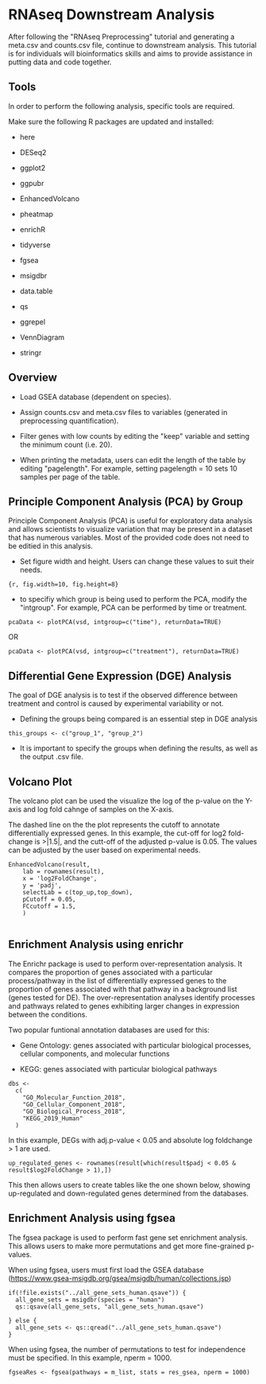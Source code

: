 # RNAseq Downstream Analysis

After following the "RNAseq Preprocessing" tutorial and generating a meta.csv and counts.csv file, continue to downstream analysis. This tutorial is for individuals will bioinformatics skills and aims to provide assistance in putting data and code together.

## Tools

In order to perform the following analysis, specific tools are required.

Make sure the following R packages are updated and installed:

- here

- DESeq2

- ggplot2

- ggpubr

- EnhancedVolcano

- pheatmap

- enrichR

- tidyverse

- fgsea

- msigdbr

- data.table

- qs

- ggrepel

- VennDiagram

- stringr

## Overview

- Load GSEA database (dependent on species).

- Assign counts.csv and meta.csv files to variables (generated in preprocessing quantification).

- Filter genes with low counts by editing the "keep" variable  and setting the minimum count (i.e. 20).

- When printing the metadata, users can edit the length of the table by editing "pagelength". For example, setting pagelength = 10 sets 10 samples per page of the table.


## Principle Component Analysis (PCA) by Group

Principle Component Analysis (PCA) is useful for exploratory data analysis and allows scientists to visualize variation that may be present in a dataset that has numerous variables. Most of the provided code does not need to be editied in this analysis.

- Set figure width and height. Users can change these values to suit their needs.
```
{r, fig.width=10, fig.height=8}
```
- to specifiy which group is being used to perform the PCA, modify the "intgroup". For example, PCA can be performed by time or treatment.

```
pcaData <- plotPCA(vsd, intgroup=c("time"), returnData=TRUE)
```
OR

```
pcaData <- plotPCA(vsd, intgroup=c("treatment"), returnData=TRUE)
```


## Differential Gene Expression (DGE) Analysis
The goal of DGE analysis is to  test if the observed difference between treatment and control is caused by experimental variability or not.

- Defining the groups being compared is an essential step in DGE analysis
```
this_groups <- c("group_1", "group_2")
```
- It is important to specify the groups when defining the results, as well as the output .csv file.



## Volcano Plot

The volcano plot can be used the visualize the log of the p-value on the Y-axis and log fold cahnge of samples on the X-axis. 

The dashed line on the the plot represents the cutoff to annotate differentially expressed genes. In this example, the cut-off for log2 fold-change is >|1.5|, and the cutt-off of the adjusted p-value is 0.05. The values can be adjusted by the user based on experimental needs.

```
EnhancedVolcano(result,
    lab = rownames(result),
    x = 'log2FoldChange',
    y = 'padj',
    selectLab = c(top_up,top_down),
    pCutoff = 0.05,
    FCcutoff = 1.5,
    )
    
```

## Enrichment Analysis using enrichr
The Enrichr package is used to perform over-representation analysis. It compares the proportion of genes associated with a particular process/pathway in the list of differentially expressed genes to the proportion of genes associated with that pathway in a background list (genes tested for DE). The over-representation analyses identify processes and pathways related to 
genes exhibiting larger changes in expression between the conditions.

Two popular funtional annotation databases are used for this:

- Gene Ontology: genes associated with particular biological processes, cellular components, and molecular functions 

- KEGG: genes associated with particular biological pathways

```
dbs <-
  c(
    "GO_Molecular_Function_2018",
    "GO_Cellular_Component_2018",
    "GO_Biological_Process_2018",
    "KEGG_2019_Human"
  )
  ```

In this example, DEGs with adj.p-value < 0.05 and absolute log foldchange > 1 are used.

```
up_regulated_genes <- rownames(result[which(result$padj < 0.05 & result$log2FoldChange > 1),])
```
This then allows users to create tables like the one shown below, showing up-regulated and down-regulated genes determined from the databases.


## Enrichment Analysis using fgsea

The fgsea package is used to perform fast gene set enrichment analysis. This allows users to make more permutations and get more fine-grained p-values.

When using fgsea, users must first load the GSEA database (https://www.gsea-msigdb.org/gsea/msigdb/human/collections.jsp) 

```
if(!file.exists("../all_gene_sets_human.qsave")) {
  all_gene_sets = msigdbr(species = "human")
  qs::qsave(all_gene_sets, "all_gene_sets_human.qsave")

} else {
  all_gene_sets <- qs::qread("../all_gene_sets_human.qsave")
}
```

When using fgsea, the number of permutations to test for independence must be specified. In this example, nperm = 1000.

```
fgseaRes <- fgsea(pathways = m_list, stats = res_gsea, nperm = 1000)
```

